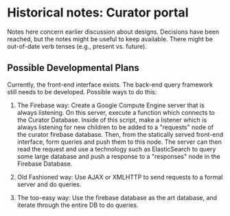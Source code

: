 # Historical notes: Curator portal

Notes here concern earlier discussion about designs. Decisions have been
reached, but the notes might be useful to keep available.  There might be
out-of-date verb tenses (e.g., present vs. future).

## Possible Developmental Plans

Currently, the front-end interface exists. The back-end query framework still
needs to be developed. Possible ways to do this:

1. The Firebase way: Create a Google Compute Engine server that is always
listening. On this server, execute a function which connects to the Curator
Database. Inside of this script, make a listener which is always listening for
new children to be added to a "requests" node of the curator firebase
database. Then, from the statically served front-end interface, form queries and
push them to this node. The server can then read the request and use a
technology such as ElasticSearch to query some large database and push a
response to a "responses" node in the Firebase Database.

2. Old Fashioned way: Use AJAX or XMLHTTP to send requests to a formal server
and do queries.

3. The too-easy way: Use the firebase database as the art database, and iterate
through the entire DB to do queries.
